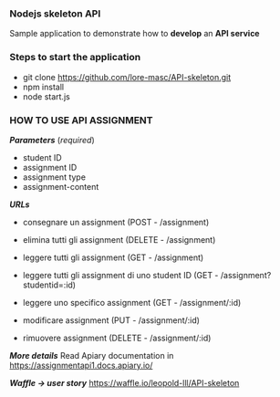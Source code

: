 ### Nodejs skeleton API
Sample application to demonstrate how to **develop** an **API service**

### Steps to start the application
- git clone https://github.com/lore-masc/API-skeleton.git
- npm install
- node start.js

### HOW TO USE API ASSIGNMENT
***Parameters*** (*required*)
- student ID
- assignment ID
- assignment type
- assignment-content

***URLs***
- consegnare un assignment 							(POST - /assignment)
- elimina tutti gli assignment 						(DELETE  - /assignment)
- leggere tutti gli assignment 						(GET  - /assignment)
- leggere tutti gli assignment di uno student ID  	(GET  - /assignment?studentid=:id)

- leggere uno specifico assignment 					(GET  - /assignment/:id)
- modificare assignment 							(PUT  - /assignment/:id)
- rimuovere assignment 								(DELETE - /assignment/:id)

***More details***
Read Apiary documentation in https://assignmentapi1.docs.apiary.io/

***Waffle -> user story***
https://waffle.io/leopold-lll/API-skeleton
